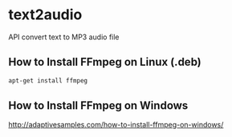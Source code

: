 # text2audio

API convert text to MP3 audio file

## How to Install FFmpeg on Linux (.deb)

```bash
apt-get install ffmpeg
```

## How to Install FFmpeg on Windows

http://adaptivesamples.com/how-to-install-ffmpeg-on-windows/
